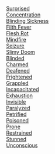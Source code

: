 ﻿[Surprised](./5econtent/conditions/surprised.md)
<br>[Concentration](./5econtent/conditions/concentration.md)
<br>[Blinding Sickness](./5econtent/conditions/blindingsickness.md)
<br>[Filth Fever](./5econtent/conditions/filthfever.md)
<br>[Flesh Rot](./5econtent/conditions/fleshrot.md)
<br>[Mindfire](./5econtent/conditions/mindfire.md)
<br>[Seizure](./5econtent/conditions/seizure.md)
<br>[Slimy Doom](./5econtent/conditions/slimydoom.md)
<br>[Blinded](./5econtent/conditions/blinded.md)
<br>[Charmed](./5econtent/conditions/charmed.md)
<br>[Deafened](./5econtent/conditions/deafened.md)
<br>[Frightened](./5econtent/conditions/frightened.md)
<br>[Grappled](./5econtent/conditions/grappled.md)
<br>[Incapacitated](./5econtent/conditions/incapacitated.md)
<br>[Exhaustion](./5econtent/conditions/exhaustion.md)
<br>[Invisible](./5econtent/conditions/invisible.md)
<br>[Paralyzed](./5econtent/conditions/paralyzed.md)
<br>[Petrified](./5econtent/conditions/petrified.md)
<br>[Poisoned](./5econtent/conditions/poisoned.md)
<br>[Prone](./5econtent/conditions/prone.md)
<br>[Restrained](./5econtent/conditions/restrained.md)
<br>[Stunned](./5econtent/conditions/stunned.md)
<br>[Unconscious](./5econtent/conditions/unconscious.md)
<br>